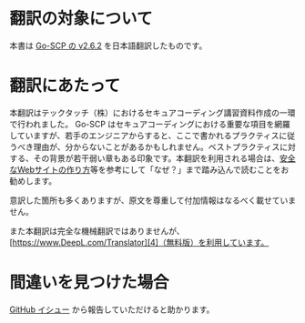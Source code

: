 # 翻訳の対象について

本書は [Go-SCP の v2.6.2][1] を日本語翻訳したものです。

# 翻訳にあたって

本翻訳はテックタッチ（株）におけるセキュアコーディング講習資料作成の一環で行われました。
Go-SCP はセキュアコーディングにおける重要な項目を網羅していますが、若手のエンジニアからすると、ここで書かれるプラクティスに従うべき理由が、分からないことがあるかもしれません。ベストプラクティスに対する、その背景が若干弱い章もある印象です。本翻訳を利用される場合は、[安全なWebサイトの作り方][3]等を参考にして「なぜ？」まで踏み込んで読むことをお勧めします。

意訳した箇所も多くありますが、原文を尊重して付加情報はなるべく載せていません。

また本翻訳は完全な機械翻訳ではありませんが、[https://www.DeepL.com/Translator][4]（無料版）を利用しています。

# 間違いを見つけた場合

[GitHub イシュー][5] から報告していただけると助かります。

[1]: https://github.com/OWASP/Go-SCP/
[2]: https://techtouch.jp/
[3]: https://www.ipa.go.jp/security/vuln/websecurity.html
[4]: https://www.DeepL.com/Translator
[5]: https://github.com/techtouch-inc/Go-SCP-jaJP/issues